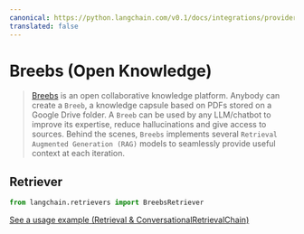 ```yaml
---
canonical: https://python.langchain.com/v0.1/docs/integrations/providers/breebs
translated: false
---
```


# Breebs (Open Knowledge)

>[Breebs](https://www.breebs.com/) is an open collaborative knowledge platform.
>Anybody can create a `Breeb`, a knowledge capsule based on PDFs stored on a Google Drive folder.
>A `Breeb` can be used by any LLM/chatbot to improve its expertise, reduce hallucinations and give access to sources.
>Behind the scenes, `Breebs` implements several `Retrieval Augmented Generation (RAG)` models
> to seamlessly provide useful context at each iteration.

## Retriever

```python
from langchain.retrievers import BreebsRetriever
```

[See a usage example (Retrieval & ConversationalRetrievalChain)](/docs/integrations/retrievers/breebs)